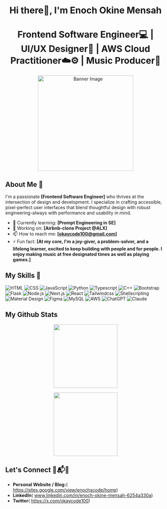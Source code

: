 <h1 align="center">Hi there👋, I'm Enoch Okine Mensah</h1>
<h1 align="center">Frontend Software Engineer💻 | UI/UX Designer🎨 | AWS Cloud Practitioner☁️⚙️ | Music Producer🎹 </h1>

<p align="center">
  <img src="https://drive.google.com/uc?export=view&id=1siDxa-0u18NMlFL8HCo3ZKTH7qe2d1EU" alt="Banner Image" width="300">
</p>


## About Me 🚀

I'm a passionate **[Frontend Software Engineer]** who thrives at the intersection of design and development. I specialize in crafting accessible, pixel-perfect user interfaces that blend thoughtful design with robust engineering-always with performance and usability in mind. 

- 🌱 Currently learning: **[Prompt Engineering in SE]**
- 🔭 Working on: **[Airbnb-clone Project @ALX]**
- 📫 How to reach me: **[okaycode100@gmail.com]**
- ⚡ Fun fact: **[At my core, I'm a joy-giver, a problem-solver, and a lifelong learner, excited to keep building with people and for people. I enjoy making music at free designated times as well as playing games.]**

## My Skills 🧠

![HTML](https://img.shields.io/badge/HTML5-E34F26?style=for-the-badge&logo=html5&logoColor=white)
![CSS](https://img.shields.io/badge/CSS3-1572B6?style=for-the-badge&logo=css3&logoColor=white)
![JavaScript](https://img.shields.io/badge/JavaScript-323330?style=for-the-badge&logo=javascript&logoColor=F7DF1E)
![Python](https://img.shields.io/badge/Python-FFD43B?style=for-the-badge&logo=python&logoColor=blue)
![Typescript](https://img.shields.io/badge/TypeScript-007ACC?style=for-the-badge&logo=typescript&logoColor=white)
![C++](https://img.shields.io/badge/C%2B%2B-00599C?style=for-the-badge&logo=c%2B%2B&logoColor=white)
![Bootstrap](https://img.shields.io/badge/Bootstrap-563D7C?style=for-the-badge&logo=bootstrap&logoColor=white)
![Flask](https://img.shields.io/badge/Flask-000000?style=for-the-badge&logo=flask&logoColor=white)
![Node.js](https://img.shields.io/badge/Node%20js-339933?style=for-the-badge&logo=nodedotjs&logoColor=white)
![Next.js](https://img.shields.io/badge/next%20js-000000?style=for-the-badge&logo=nextdotjs&logoColor=white)
![React](https://img.shields.io/badge/React-20232A?style=for-the-badge&logo=react&logoColor=61DAFB)
![Tailwindcss](https://img.shields.io/badge/Tailwind_CSS-38B2AC?style=for-the-badge&logo=tailwind-css&logoColor=white)
![Shellscripting](https://img.shields.io/badge/Shell_Script-121011?style=for-the-badge&logo=gnu-bash&logoColor=white)
![Material Design](https://img.shields.io/badge/material%20design-757575?style=for-the-badge&logo=material%20design&logoColor=white)
![Figma](https://img.shields.io/badge/Figma-F24E1E?style=for-the-badge&logo=figma&logoColor=white)
![MySQL](https://img.shields.io/badge/MySQL-005C84?style=for-the-badge&logo=mysql&logoColor=white)
![AWS](https://img.shields.io/badge/Amazon_Web_Services-FF9900?style=for-the-badge&logo=amazonwebservices&logoColor=white)
![ChatGPT](https://img.shields.io/badge/ChatGPT-74aa9c?style=for-the-badge&logo=openai&logoColor=white)
![Claude](https://img.shields.io/badge/Claude-D97757?style=for-the-badge&logo=claude&logoColor=white)

## My Github Stats
<p align="center">
  <a href="https://github.com/CodeOK100/github-readme-stats">
    <img height="200" src="https://github-readme-stats.vercel.app/api?username=CodeOK100&show_icons=true&theme=merko" />
  </a>
</p>

<p align="center">
  <a href="https://github.com/CodeOK100/convoychat">
    <img height="200" src="https://github-readme-stats.vercel.app/api/top-langs?username=CodeOK100&show_icons=true&theme=merko&layout=compact&langs_count=8&card_width=320" />
  </a>
</p>




## Let's Connect 🙂📬🌐

- **Personal Website / Blog:**( https://sites.google.com/view/enochscode/home)
- **LinkedIn**( www.linkedin.com/in/enoch-okine-mensah-6254a330a)
- **Twitter**( https://x.com/okaycode100)


